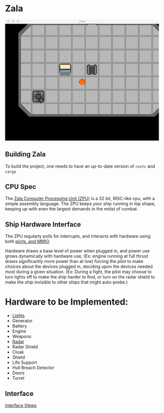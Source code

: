 # Zala

![Terminal Test](docs/term_test.gif)

## Building Zala

To build the project, one needs to have an up-to-date version of `rustc` and `cargo`

## CPU Spec

The [Zala Computer Processing Unit (ZPU)](docs/cpu.md) is a 32 bit, RISC-like cpu, with a simple assembly language.
The ZPU keeps your ship running in top shape, keeping up with even the largest demands in the midst of combat.

## Ship Hardware Interface

The ZPU regularly polls for interrupts, and interacts with hardware using both [ports, and MMIO](docs/hw_interface.md).

Hardware draws a base level of power when plugged in, and power use grows dynamically with hardware use, (Ex: engine running at full thrust draws significantly more power than at low)
forcing the pilot to make choices about the devices plugged in, deciding upon the devices needed most during a given situation.
(Ex: During a fight, the pilot may choose to turn lights off to make the ship harder to find,
or turn on the radar shield to make the ship invisible to other ships that might auto-probe.)

Hardware to be Implemented:
==========================
* [Lights](docs/light.md)
* Generator
* Battery
* Engine
* Weapons
* [Radar](docs/radar.md)
* Radar Shield
* Cloak
* Shield
* Life Support
* Hull Breach Detector
* Doors
* Turret

## Interface

[Interface Views](docs/gameplay.md)
